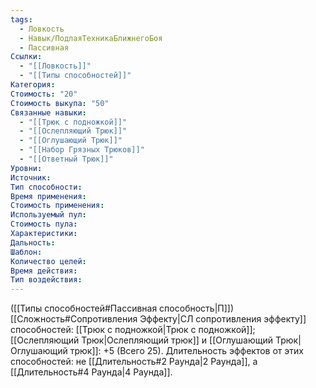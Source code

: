 ```yaml
---
tags:
  - Ловкость
  - Навык/ПодлаяТехникаБлижнегоБоя
  - Пассивная
Ссылки:
  - "[[Ловкость]]"
  - "[[Типы способностей]]"
Категория: 
Стоимость: "20"
Стоимость выкупа: "50"
Связанные навыки:
  - "[[Трюк с подножкой]]"
  - "[[Ослепляющий Трюк]]"
  - "[[Оглушающий Трюк]]"
  - "[[Набор Грязных Трюков]]"
  - "[[Ответный Трюк]]"
Уровни:
Источник:
Тип способности:
Время применения:
Стоимость применения:
Используемый пул:
Стоимость пула:
Характеристики:
Дальность:
Шаблон:
Количество целей:
Время действия:
Тип воздействия:
---
```

([[Типы способностей#Пассивная способность|П]]) [[Сложность#Cопротивления Эффекту|СЛ сопротивления эффекту]] способностей: [[Трюк с подножкой|Трюк с подножкой]]; [[Ослепляющий Трюк|Ослепляющий трюк]] и [[Оглушающий Трюк|Оглушающий трюк]]: +5 (Всего 25).
Длительность эффектов от этих способностей: не [[Длительность#2 Раунда|2 Раунда]], а [[Длительность#4 Раунда|4 Раунда]]. 